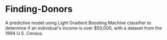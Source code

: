 # Finding-Donors
A predictive model using Light Gradient Boosting Machine classifier to determine if an individual's income is over $50,000, with a dataset from the 1994 U.S. Census.
